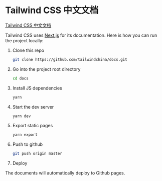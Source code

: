 # Tailwind CSS 中文文档

[Tailwind CSS 中文文档](http://docs.tailwindchina.com/)

Tailwind CSS uses [Next.js](https://nextjs.org/) for its documentation. Here is how you can run the project locally:

1. Clone this repo

    ```sh
    git clone https://github.com/tailwindchina/docs.git
    ```

2. Go into the project root directory

    ```sh
    cd docs
    ```

3. Install JS dependencies

    ```sh
    yarn
    ```

4. Start the dev server

    ```sh
    yarn dev
    ```

5. Export static pages

    ```sh
    yarn export
    ```

6. Push to github

    ```sh
    git push origin master
    ```

7. Deploy

The documents will automatically deploy to Github pages.